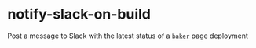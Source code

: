 # notify-slack-on-build

Post a message to Slack with the latest status of a [`baker`](https://github.com/datadesk/baker) page deployment
